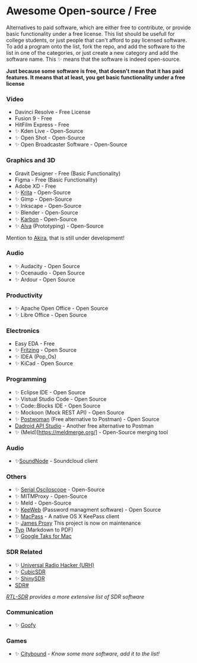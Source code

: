 # Awesome Open-source / Free

Alternatives to paid software, which are either free to contribute, or provide basic functionality under a free license. This list should be usefull for college students, or just people that can't afford to pay licensed software.
To add a program onto the list, fork the repo, and add the software to the list in one of the categories, or just create a new category and add the software name. This ✨ means that the software is indeed open-source.

__Just because some software is free, that doesn't mean that it has paid features. It means that at least, you get basic functionality under a free license__

### Video
* Davinci Resolve - Free License
* Fusion 9 - Free
* HitFilm Express - Free
* ✨ Kden Live - Open-Source
* ✨ Open Shot -  Open-Source
* ✨ Open Broadcaster Software - Open-Source

### Graphics and 3D
* Gravit Designer - Free (Basic Functionality)
* Figma - Free (Basic Functionality)
* Adobe XD - Free
* ✨ [Krita](https://krita.org/en/) - Open-Source
* ✨ Gimp -  Open-Source
* ✨ Inkscape - Open-Source
* ✨ Blender - Open-Source
* ✨ [Karbon](https://www.calligra.org/karbon/) - Open-Source
* ✨ [Alva](https://github.com/meetalva/alva) (Prototyping) - Open-Source

Mention to [Akira](https://github.com/akiraux/Akira),  that is still under development!

### Audio
* ✨ Audacity -  Open Source
* ✨ Ocenaudio - Open Source
* ✨ Ardour - Open Source


### Productivity
* ✨ Apache Open Office - Open Source
* ✨ Libre Office - Open Source


### Electronics
* Easy EDA - Free
* ✨ [Fritzing](https://github.com/fritzing/fritzing-app) - Open Source
* ✨ IDEA (Pop_Os)
* ✨ KiCad - Open Source

### Programming
* ✨ Eclipse IDE - Open Source
* ✨ Vistual Studio Code - Open Source
* ✨ Code::Blocks IDE - Open Source
* ✨ Mockoon (Mock REST API) - Open Source
* ✨ [Postwoman](https://github.com/liyasthomas/postwoman) (Free alternative to Postman)  - Open Source
* [Dadroid API Studio](https://apistudio.dadroit.com/) - Another free alternative to Postman
* ✨ (Meld)[https://meldmerge.org/] - Open-Source merging tool


### Audio
* ✨[SoundNode](https://github.com/Soundnode/soundnode-app) - Soundcloud client

### Others
* ✨ [Serial Osciloscope](http://x-io.co.uk/serial-oscilloscope/) - Open-Source
* ✨ MITMProxy - Open-Source
* ✨ Meld - Open-Source
* ✨ [KeeWeb](https://github.com/keeweb/keeweb) (Password managment software) - Open Source
* ✨ [MacPass](https://github.com/MacPass/MacPass) - A native OS X KeePass client 
* ✨ [James Proxy](https://github.com/james-proxy/james) This project is now on maintenance
* [Typ](https://www.typ-set.com/) (Markdown to PDF)
* ✨ [Google Taks for Mac](https://github.com/AlexVanderbist/google-tasks-for-mac) 

### SDR Related
* ✨ [Universal Radio Hacker (URH)](https://github.com/jopohl/urh)
* ✨ [CubicSDR](https://github.com/cjcliffe/CubicSDR)
* ✨ [ShinySDR](https://github.com/kpreid/shinysdr)
* [SDR#](https://airspy.com/download/)

_[RTL-SDR](https://www.rtl-sdr.com/big-list-rtl-sdr-supported-software/) provides a more extensive list of SDR software_

### Communication
* ✨ [Goofy](https://github.com/danielbuechele/goofy)

### Games
* ✨ [Citybound](https://github.com/citybound/citybound) - 
*Know some more software, add it to the list!* 
